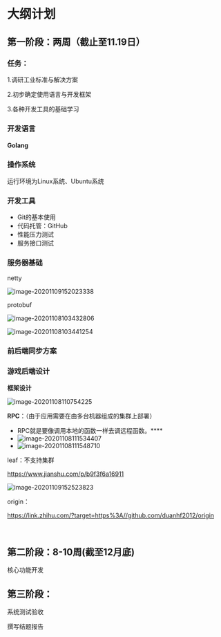# 大纲计划

## 第一阶段：两周（截止至11.19日）

### **任务：**

1.调研工业标准与解决方案

2.初步确定使用语言与开发框架

3.各种开发工具的基础学习



### 开发语言

#### **Golang**



### **操作系统**

运行环境为Linux系统、Ubuntu系统



### 开发工具

- Git的基本使用
- 代码托管：GitHub
- 性能压力测试
- 服务接口测试



### 服务器基础

netty

![image-20201109152023338](C:\Users\lenovo\AppData\Roaming\Typora\typora-user-images\image-20201109152023338.png)



protobuf



![image-20201108103432806](C:\Users\黎先桦\AppData\Roaming\Typora\typora-user-images\image-20201108103432806.png)

![image-20201108103441254](C:\Users\黎先桦\AppData\Roaming\Typora\typora-user-images\image-20201108103441254.png)

### 前后端同步方案



### 游戏后端设计

**框架设计**

![image-20201108110754225](C:\Users\黎先桦\AppData\Roaming\Typora\typora-user-images\image-20201108110754225.png)



**RPC**：（由于应用需要在由多台机器组成的集群上部署）

- RPC就是要像调用本地的函数一样去调远程函数。****
- ![image-20201108111534407](C:\Users\黎先桦\AppData\Roaming\Typora\typora-user-images\image-20201108111534407.png)
- ![image-20201108111548710](C:\Users\黎先桦\AppData\Roaming\Typora\typora-user-images\image-20201108111548710.png)



leaf：不支持集群

https://www.jianshu.com/p/b9f3f6a16911

![image-20201109152523823](C:\Users\黎先桦\AppData\Roaming\Typora\typora-user-images\image-20201109152523823.png)



origin：

https://link.zhihu.com/?target=https%3A//github.com/duanhf2012/origin

​	

## 第二阶段：8-10周(截至12月底)

核心功能开发



## 第三阶段：

系统测试验收

撰写结题报告



